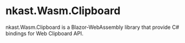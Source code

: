 # nkast.Wasm.Clipboard

nkast.Wasm.Clipboard is a Blazor-WebAssembly library that provide C# bindings for Web Clipboard API.

